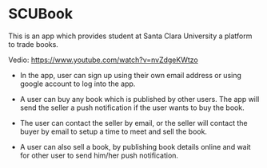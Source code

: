# SCUBook


This is an app which provides student at Santa Clara University a platform to trade books. 

Vedio: https://www.youtube.com/watch?v=nvZdgeKWtzo

- In the app, user can sign up using their own email address or using google account to log into the app. 

- A user can buy any book which is published by other users. The app will send the seller a push notification if the user wants to buy the book. 

- The user can contact the seller by email, or the seller will contact the buyer by email to setup a time to meet and sell the book. 

- A user can also sell a book, by publishing book details online and wait for other user to send him/her push notification.

